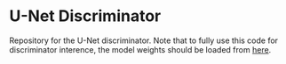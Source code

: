 # U-Net Discriminator

Repository for the U-Net discriminator. Note that to fully use this code for discriminator interence, the model weights should be loaded from [here](https://github.com/xinntao/Real-ESRGAN/blob/master/docs/model_zoo.md).
